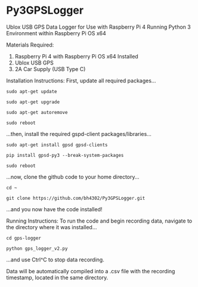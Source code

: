 # Py3GPSLogger
Ublox USB GPS Data Logger for Use with Raspberry Pi 4 Running Python 3 Environment within Raspberry Pi OS x64

Materials Required:
1. Raspberry Pi 4 with Raspberry Pi OS x64 Installed
2. Ublox USB GPS
3. 2A Car Supply (USB Type C)

Installation Instructions:
First, update all required packages...
```
sudo apt-get update
```
```
sudo apt-get upgrade
```
```
sudo apt-get autoremove
```
```
sudo reboot
```
...then, install the required gspd-client packages/libraries...
```
sudo apt-get install gpsd gpsd-clients
```
```
pip install gpsd-py3 --break-system-packages
```
```
sudo reboot
```
...now, clone the github code to your home directory...
```
cd ~
```
```
git clone https://github.com/bh4302/Py3GPSLogger.git
```
...and you now have the code installed!

Running Instructions:
To run the code and begin recording data, navigate to the directory where it was installed...
```
cd gps-logger
```
```
python gps_logger_v2.py
```
...and use Ctrl^C to stop data recording.

Data will be automatically compiled into a .csv file with the recording timestamp, located in the same directory. 
